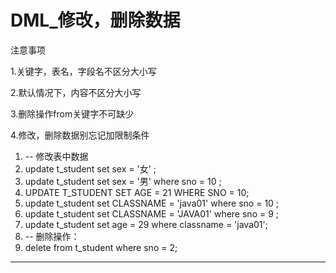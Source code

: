 ﻿
# DML_修改，删除数据

注意事项 

1.关键字，表名，字段名不区分大小写 

2.默认情况下，内容不区分大小写 

3.删除操作from关键字不可缺少 

4.修改，删除数据别忘记加限制条件 










1.  -- 修改表中数据
2.  update t_student set sex = '女' ;
3.  update t_student set sex = '男' where sno = 10 ;
4.  UPDATE T_STUDENT SET AGE = 21 WHERE SNO = 10;
5.  update t_student set CLASSNAME = 'java01' where sno = 10 ;
6.  update t_student set CLASSNAME = 'JAVA01' where sno = 9 ;
7.  update t_student set age = 29 where classname = 'java01';
8.  -- 删除操作：
9.  delete from t_student where sno = 2; 






------------------------------------------------------------


